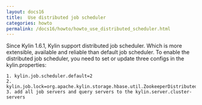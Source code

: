 ```yaml
---
layout: docs16
title:  Use distributed job scheduler
categories: howto
permalink: /docs16/howto/howto_use_distributed_scheduler.html
---
```


Since Kylin 1.6.1, Kylin support distributed job scheduler.
Which is more extensible, available and reliable than default job scheduler.
To enable the distributed job scheduler, you need to set or update three configs in the kylin.properties:

```
1. kylin.job.scheduler.default=2
2. kylin.job.lock=org.apache.kylin.storage.hbase.util.ZookeeperDistributedJobLock
3. add all job servers and query servers to the kylin.server.cluster-servers
```
